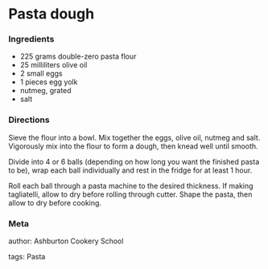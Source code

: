 # Pasta dough

### Ingredients
 * 225 grams double-zero pasta flour
 * 25 milliliters olive oil
 * 2 small eggs
 * 1 pieces egg yolk
 * nutmeg, grated
 * salt

### Directions

Sieve the flour into a bowl.  Mix together the eggs, olive oil, nutmeg and salt.  Vigorously mix into the flour to form a dough, then knead well until smooth.

Divide into 4 or 6 balls (depending on how long you want the finished pasta to be), wrap each ball individually and rest in the fridge for at least 1 hour.

Roll each ball through a pasta machine to the desired thickness.  If making tagliatelli, allow to dry before rolling through cutter.  Shape the pasta, then allow to dry before cooking.

### Meta
author: Ashburton Cookery School

tags: Pasta

